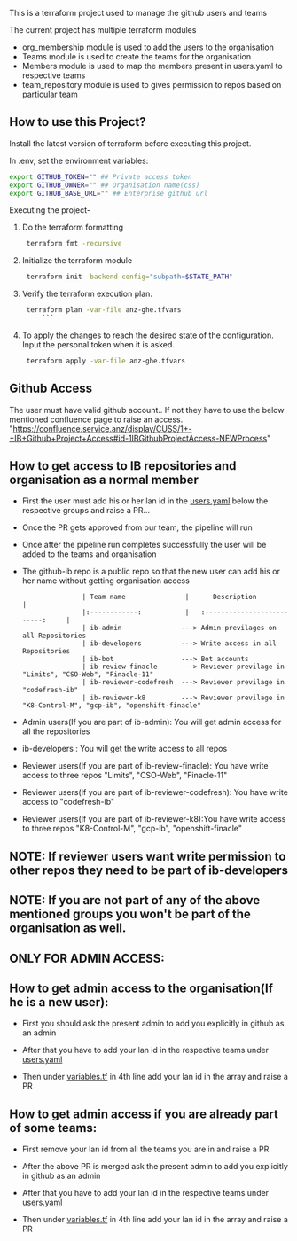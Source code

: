This is a terraform project used to manage the github users and teams

The current project has multiple terraform modules
 * org_membership module is used to add the users to the organisation
 * Teams module is used to create the teams for the organisation
 * Members module is used to map the members present in users.yaml to respective teams
 * team_repository module is used to gives permission to repos based on particular team


## How to use this Project?

Install the latest version of terraform before executing this project.


In .env, set the environment variables:

```bash
export GITHUB_TOKEN="" ## Private access token 
export GITHUB_OWNER="" ## Organisation name(css)
export GITHUB_BASE_URL="" ## Enterprise github url

```
Executing the project-
1. Do the terraform formatting 
   ```bash
    terraform fmt -recursive
    ```   
2. Initialize the terraform module
   ```bash
    terraform init -backend-config="subpath=$STATE_PATH"

3. Verify the terraform execution plan.
   ```bash
    terraform plan -var-file anz-ghe.tfvars
        ```
4. To apply the changes to reach the desired state of the configuration. Input the personal token when it is asked.

   ```bash
    terraform apply -var-file anz-ghe.tfvars


## Github Access

The user must have valid github account.. If not they have to use the below mentioned confluence page to raise an access.
"https://confluence.service.anz/display/CUSS/1+-+IB+Github+Project+Access#id-1IBGithubProjectAccess-NEWProcess"

## How to get access to IB repositories and organisation as a normal member

  * First the user must add his or her lan id in the [users.yaml](https://github.service.anz/css/github-ib/blob/master/users.yaml) below the respective groups and raise a PR...
  * Once the PR gets approved from our team, the pipeline will run
  * Once after the pipeline run completes successfully the user will be added to the teams and organisation
  * The github-ib repo is a public repo so that the new user can add his or her name without getting organisation access

  
                       | Team name               |      Description                   |
                       |:------------:           |   :--------------------------:     |
                       | ib-admin               ---> Admin previlages on all Repositories 
                       | ib-developers          ---> Write access in all Repositories 
                       | ib-bot                 ---> Bot accounts 
                       | ib-review-finacle      ---> Reviewer previlage in "Limits", "CSO-Web", "Finacle-11"
                       | ib-reviewer-codefresh  ---> Reviewer previlage in "codefresh-ib"
                       | ib-reviewer-k8         ---> Reviewer previlage in "K8-Control-M", "gcp-ib", "openshift-finacle"

  * Admin users(If you are part of ib-admin): You will get admin access for all the repositories
  * ib-developers : You will get the write access to all repos
  * Reviewer users(If you are part of ib-review-finacle): You have write access to three repos "Limits", "CSO-Web", "Finacle-11"
  * Reviewer users(If you are part of ib-reviewer-codefresh): You have write access to "codefresh-ib"
  * Reviewer users(If you are part of ib-reviewer-k8):You have write access to three repos "K8-Control-M", "gcp-ib", "openshift-finacle"

## NOTE: If reviewer users want write permission to other repos they need to be part of ib-developers




## NOTE: If you are not part of any of the above mentioned groups you won't be part of the organisation as well.






## ONLY FOR ADMIN ACCESS:

## How to get admin access to the organisation(If he is a new user):

  * First you should ask the present admin to add you explicitly in github as an admin 

  * After that you have to add your lan id in the respective teams under [users.yaml](https://github.service.anz/css/github-ib/blob/master/users.yaml)

  * Then under [variables.tf](https://github.service.anz/css/github-ib/blob/master/variables.tf) in 4th line add your lan id in the array and raise a PR

## How to get admin access if you are already part of some teams:
 
  * First remove your lan id from all the teams you are in and raise a PR

  * After the above PR is merged ask the present admin to add you explicitly in github as an admin

  * After that you have to add your lan id in the respective teams under [users.yaml](https://github.service.anz/css/github-ib/blob/master/users.yaml)

  * Then under [variables.tf](https://github.service.anz/css/github-ib/blob/master/variables.tf) in 4th line add your lan id in the array and raise a PR



                    